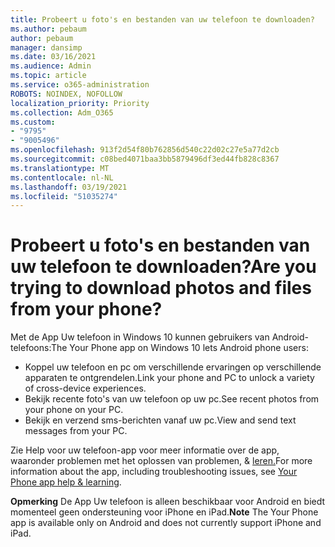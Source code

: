 ```yaml
---
title: Probeert u foto's en bestanden van uw telefoon te downloaden?
ms.author: pebaum
author: pebaum
manager: dansimp
ms.date: 03/16/2021
ms.audience: Admin
ms.topic: article
ms.service: o365-administration
ROBOTS: NOINDEX, NOFOLLOW
localization_priority: Priority
ms.collection: Adm_O365
ms.custom:
- "9795"
- "9005496"
ms.openlocfilehash: 913f2d54f80b762856d540c22d02c27e5a77d2cb
ms.sourcegitcommit: c08bed4071baa3bb5879496df3ed44fb828c8367
ms.translationtype: MT
ms.contentlocale: nl-NL
ms.lasthandoff: 03/19/2021
ms.locfileid: "51035274"
---
```

# <a name="are-you-trying-to-download-photos-and-files-from-your-phone"></a><span data-ttu-id="d5611-102">Probeert u foto's en bestanden van uw telefoon te downloaden?</span><span class="sxs-lookup"><span data-stu-id="d5611-102">Are you trying to download photos and files from your phone?</span></span>

<span data-ttu-id="d5611-103">Met de App Uw telefoon in Windows 10 kunnen gebruikers van Android-telefoons:</span><span class="sxs-lookup"><span data-stu-id="d5611-103">The Your Phone app on Windows 10 lets Android phone users:</span></span>

- <span data-ttu-id="d5611-104">Koppel uw telefoon en pc om verschillende ervaringen op verschillende apparaten te ontgrendelen.</span><span class="sxs-lookup"><span data-stu-id="d5611-104">Link your phone and PC to unlock a variety of cross-device experiences.</span></span>
- <span data-ttu-id="d5611-105">Bekijk recente foto's van uw telefoon op uw pc.</span><span class="sxs-lookup"><span data-stu-id="d5611-105">See recent photos from your phone on your PC.</span></span>
- <span data-ttu-id="d5611-106">Bekijk en verzend sms-berichten vanaf uw pc.</span><span class="sxs-lookup"><span data-stu-id="d5611-106">View and send text messages from your PC.</span></span>

<span data-ttu-id="d5611-107">Zie Help voor uw telefoon-app voor meer informatie over de app, waaronder problemen met het oplossen van problemen, & [leren.](https://support.microsoft.com/your-phone-app)</span><span class="sxs-lookup"><span data-stu-id="d5611-107">For more information about the app, including troubleshooting issues, see [Your Phone app help & learning](https://support.microsoft.com/your-phone-app).</span></span>

<span data-ttu-id="d5611-108">**Opmerking** De App Uw telefoon is alleen beschikbaar voor Android en biedt momenteel geen ondersteuning voor iPhone en iPad.</span><span class="sxs-lookup"><span data-stu-id="d5611-108">**Note** The Your Phone app is available only on Android and does not currently support iPhone and iPad.</span></span>